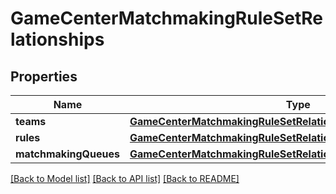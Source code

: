 # GameCenterMatchmakingRuleSetRelationships

## Properties
Name | Type | Description | Notes
------------ | ------------- | ------------- | -------------
**teams** | [**GameCenterMatchmakingRuleSetRelationshipsTeams**](GameCenterMatchmakingRuleSetRelationshipsTeams.md) |  | [optional] 
**rules** | [**GameCenterMatchmakingRuleSetRelationshipsRules**](GameCenterMatchmakingRuleSetRelationshipsRules.md) |  | [optional] 
**matchmakingQueues** | [**GameCenterMatchmakingRuleSetRelationshipsMatchmakingQueues**](GameCenterMatchmakingRuleSetRelationshipsMatchmakingQueues.md) |  | [optional] 

[[Back to Model list]](../README.md#documentation-for-models) [[Back to API list]](../README.md#documentation-for-api-endpoints) [[Back to README]](../README.md)


